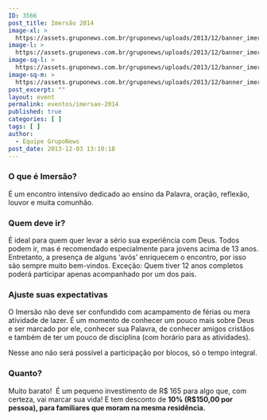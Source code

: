 ```yaml
---
ID: 3566
post_title: Imersão 2014
image-xl: >
  https://assets.gruponews.com.br/gruponews/uploads/2013/12/banner_imersao2014.jpg
image-l: >
  https://assets.gruponews.com.br/gruponews/uploads/2013/12/banner_imersao2014.jpg
image-sq-l: >
  https://assets.gruponews.com.br/gruponews/uploads/2013/12/banner_imersao2014.jpg
image-sq-m: >
  https://assets.gruponews.com.br/gruponews/uploads/2013/12/banner_imersao2014-720x353.jpg
post_excerpt: ""
layout: event
permalink: eventos/imersao-2014
published: true
categories: [ ]
tags: [ ]
author:
  - Equipe GrupoNews
post_date: 2013-12-03 13:10:18
---
```

<h3>O que é Imersão?</h3>
É um encontro intensivo dedicado ao ensino da Palavra, oração, reflexão, louvor e muita comunhão.
<h3>Quem deve ir?</h3>
É ideal para quem quer levar a sério sua experiência com Deus. Todos podem ir, mas é recomendado especialmente para jovens acima de 13 anos. Entretanto, a presença de alguns ‘avós’ enriquecem o encontro, por isso são sempre muito bem-vindos. Exceção: Quem tiver 12 anos completos poderá participar apenas acompanhado por um dos pais.
<h3>Ajuste suas expectativas</h3>
O Imersão não deve ser confundido com acampamento de férias ou mera atividade de lazer. É um momento de conhecer um pouco mais sobre Deus e ser marcado por ele, conhecer sua Palavra, de conhecer amigos cristãos e também de ter um pouco de disciplina (com horário para as atividades).

Nesse ano não será possível a participação por blocos, só o tempo integral.
<h3>Quanto?</h3>
Muito barato!  É um pequeno investimento de R$ 165 para algo que, com certeza, vai marcar sua vida! E tem desconto de <b>10% (R$150,00 por pessoa), para familiares que moram na mesma residência.</b>